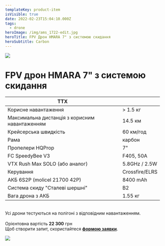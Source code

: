 ```yaml
---
templateKey: product-item
isVisible: true
date: 2022-02-23T15:04:10.000Z
tags:
  - drone
heroImage: /img/ams_1722-edit.jpg
heroTitle: FPV Дрон HMARA 7" з системою скидання
heroSubtitle: Carbon
---
```

![](/img/ams_1722-edit.jpg)

# FPV дрон HMARA 7" з системою скидання

| ТТХ                                            |                |
| ---------------------------------------------- | -------------- |
| Корисне навантаження                           | \> 1.5 кг      |
| Максимальна дистанція з корисним навантаженням | 14.5 км        |
| Крейсерська швидкість                          | 60 км/год      |
| Р﻿ама                                          | карбон         |
| Пропелери HQProp                               | 7"             |
| FC SpeedyBee V3                                | F405, 50A      |
| ﻿VTX Rush Max SOLO (або аналог)                | 5.8GHz / 2.5W  |
| ﻿Керування                                     | Crossfire/ELRS |
| АКБ 6S2P (molicel 21700 42P)                   | 8400 mAh       |
| Система скиду "Cталеві шершні"                 | B2             |
| Вага дрона з АКБ                               | 1.55 кг        |

\
Усі дрони тестуються на полігоні з відповідним навантаженням.\
\
Орієнтовна вартість **22 300** грн \
Щоб створити запит, скористайтеся <a href="https://docs.google.com/forms/d/e/1FAIpQLSflTILqQ9CENT9xGsnn4Ke6l-D-2m2yaclV2jH2pzXmjGk51w/viewform" target="_blank" rel="noopener noreferrer">**формою заявки**</a>.

![](/img/ams_1717-edit.jpg)